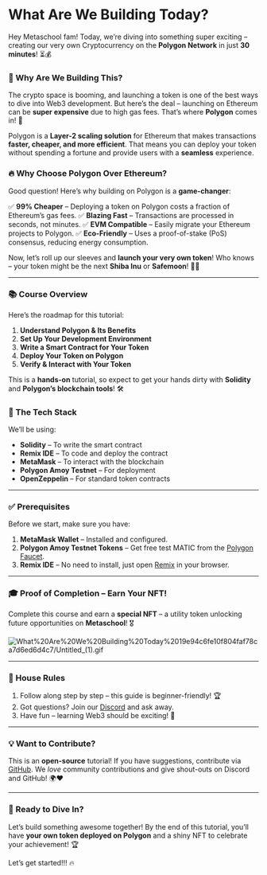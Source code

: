 # What Are We Building Today?

Hey Metaschool fam! Today, we’re diving into something super exciting – creating our very own Cryptocurrency on the **Polygon Network** in just **30 minutes**! ⏳💰

### 🤔 Why Are We Building This?

The crypto space is booming, and launching a token is one of the best ways to dive into Web3 development. But here’s the deal – launching on Ethereum can be **super expensive** due to high gas fees. That’s where **Polygon** comes in! 🚀

Polygon is a **Layer-2 scaling solution** for Ethereum that makes transactions **faster, cheaper, and more efficient**. That means you can deploy your token without spending a fortune and provide users with a **seamless** experience.

### 🔥 Why Choose Polygon Over Ethereum?

Good question! Here’s why building on Polygon is a **game-changer**:

✅ **99% Cheaper** – Deploying a token on Polygon costs a fraction of Ethereum’s gas fees.
✅ **Blazing Fast** – Transactions are processed in seconds, not minutes.
✅ **EVM Compatible** – Easily migrate your Ethereum projects to Polygon.
✅ **Eco-Friendly** – Uses a proof-of-stake (PoS) consensus, reducing energy consumption.

Now, let’s roll up our sleeves and **launch your very own token**! Who knows – your token might be the next **Shiba Inu** or **Safemoon**! 🐶🚀

---

### 📚 Course Overview

Here’s the roadmap for this tutorial:

1. **Understand Polygon & Its Benefits**
2. **Set Up Your Development Environment**
3. **Write a Smart Contract for Your Token**
4. **Deploy Your Token on Polygon**
5. **Verify & Interact with Your Token**

This is a **hands-on** tutorial, so expect to get your hands dirty with **Solidity** and **Polygon’s blockchain tools**! 🛠️

### 🧰 The Tech Stack

We’ll be using:

- **Solidity** – To write the smart contract
- **Remix IDE** – To code and deploy the contract
- **MetaMask** – To interact with the blockchain
- **Polygon Amoy Testnet** – For deployment
- **OpenZeppelin** – For standard token contracts

---

### ✅ Prerequisites

Before we start, make sure you have:

1. **MetaMask Wallet** – Installed and configured.
2. **Polygon Amoy Testnet Tokens** – Get free test MATIC from the [Polygon Faucet](https://faucet.polygon.technology/).
3. **Remix IDE** – No need to install, just open [Remix](https://remix.ethereum.org/) in your browser.

---

### 🎓 Proof of Completion – Earn Your NFT!

Complete this course and earn a **special NFT** – a utility token unlocking future opportunities on **Metaschool**! 🎖️

![What%20Are%20We%20Building%20Today%2019e94c6fe10f804faf78ca7d6ed6d4c7/Untitled_(1).gif](https://github.com/0xmetaschool/Learning-Projects/blob/main/assests_for_all/Completion%20NFT.webp?raw=true)

---

### 📏 House Rules

1. Follow along step by step – this guide is beginner-friendly! 🏆
2. Got questions? Join our [Discord](https://discord.gg/vbVMUwXWgc) and ask away.
3. Have fun – learning Web3 should be exciting! 🚀

---

### 💡 Want to Contribute?

This is an **open-source** tutorial! If you have suggestions, contribute via [GitHub](https://github.com/0xmetaschool/). We *love* community contributions and give shout-outs on Discord and GitHub! 🌍❤️

---

### 🎉 Ready to Dive In?

Let’s build something awesome together! By the end of this tutorial, you’ll have **your own token deployed on Polygon** and a shiny NFT to celebrate your achievement! 🏆

Let’s get started!!! 🔥